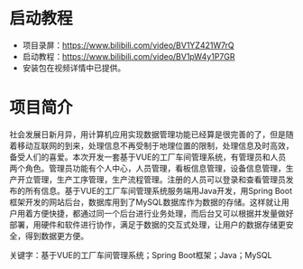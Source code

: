 # 启动教程

- 项目录屏：https://www.bilibili.com/video/BV1YZ421W7rQ
- 启动教程：https://www.bilibili.com/video/BV1pW4y1P7GR
- 安装包在视频详情中已提供。

# 项目简介
社会发展日新月异，用计算机应用实现数据管理功能已经算是很完善的了，但是随着移动互联网的到来，处理信息不再受制于地理位置的限制，处理信息及时高效，备受人们的喜爱。本次开发一套基于VUE的工厂车间管理系统，有管理员和人员两个角色。管理员功能有个人中心，人员管理，看板信息管理，设备信息管理，生产开立管理，生产工序管理，生产流程管理。注册的人员可以登录和查看管理员发布的所有信息。基于VUE的工厂车间管理系统服务端用Java开发，用Spring Boot框架开发的网站后台，数据库用到了MySQL数据库作为数据的存储。这样就让用户用着方便快捷，都通过同一个后台进行业务处理，而后台又可以根据并发量做好部署，用硬件和软件进行协作，满足于数据的交互式处理，让用户的数据存储更安全，得到数据更方便。

关键字：基于VUE的工厂车间管理系统；Spring Boot框架；Java；MySQL

